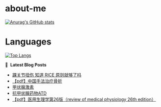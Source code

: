 # about-me
[![Anurag's GitHub stats](https://github-readme-stats.vercel.app/api?username=whitewatercn)](https://github.com/anuraghazra/github-readme-stats)

# Languages
[![Top Langs](https://github-readme-stats.vercel.app/api/top-langs/?username=whitewatercn)](https://github.com/anuraghazra/github-readme-stats)

📕 &nbsp;**Latest Blog Posts**
<!-- BLOG-POST-LIST:START -->
- [踝关节扭伤 知道 RICE 原则就够了吗](https://forum.beginner.center/t/topic/915/1)
- [【pdf】中国手法治疗骨折](https://forum.beginner.center/t/topic/914/1)
- [甲状腺激素](https://forum.beginner.center/t/topic/912/1)
- [抗甲状腺药物ATD](https://forum.beginner.center/t/topic/911/1)
- [【pdf】医用生理学第26版（review of medical physiology 26th edition）](https://forum.beginner.center/t/topic/907/1)
<!-- BLOG-POST-LIST:END -->
